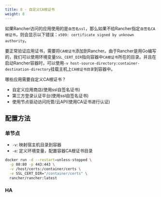 ```yaml
---
title: 8 - 自定义CA根证书
weight: 8
---
```

如果Rancher访问的应用使用的是`自签名ssl`，那么如果不给Rancher指定`自签名CA根证书`，则会显示以下错误：`x509: certificate signed by unknown authority`。

要正常验证应用证书，需要将`CA根证书`添加到Rancher。由于Rancher是用Go编写的，我们可以使用环境变量`SSL_CERT_DIR`指向容器中`CA根证书`所在的目录。并且在启动Rancher容器时，可以使用`-v host-source-directory:container-destination-directory`挂载主机上`CA根证书目录`到容器中。

哪些应用需要自定义CA根证书？

- 自定义应用商店(使用ssl自签名证书)
- 第三方登录认证平台(使用ssl自签名证书)
- 使用节点驱动访问托管/云API(使用CA证书进行认证)

## 配置方法

### 单节点

- `-v`: 映射宿主机目录到容器
- `-e`: 定义环境变量，配置容器CA根证书目录

```bash
docker run -d --restart=unless-stopped \
  -p 80:80 -p 443:443 \
  -v /host/certs:/container/certs \
  -e SSL_CERT_DIR="/container/certs" \
  rancher/rancher:latest
```

### HA